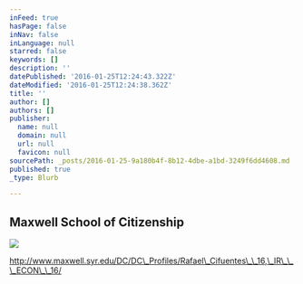 ```yaml
---
inFeed: true
hasPage: false
inNav: false
inLanguage: null
starred: false
keywords: []
description: ''
datePublished: '2016-01-25T12:24:43.322Z'
dateModified: '2016-01-25T12:24:38.362Z'
title: ''
author: []
authors: []
publisher:
  name: null
  domain: null
  url: null
  favicon: null
sourcePath: _posts/2016-01-25-9a180b4f-8b12-4dbe-a1bd-3249f6dd4608.md
published: true
_type: Blurb

---
```

## Maxwell School of Citizenship
![](https://the-grid-user-content.s3-us-west-2.amazonaws.com/dfa0a9e7-bcf4-4e64-9574-cf596289ef5b.jpg)

http://www.maxwell.syr.edu/DC/DC\_Profiles/Rafael\_Cifuentes\_\_16,\_IR\_\_\_ECON\_\_16/
